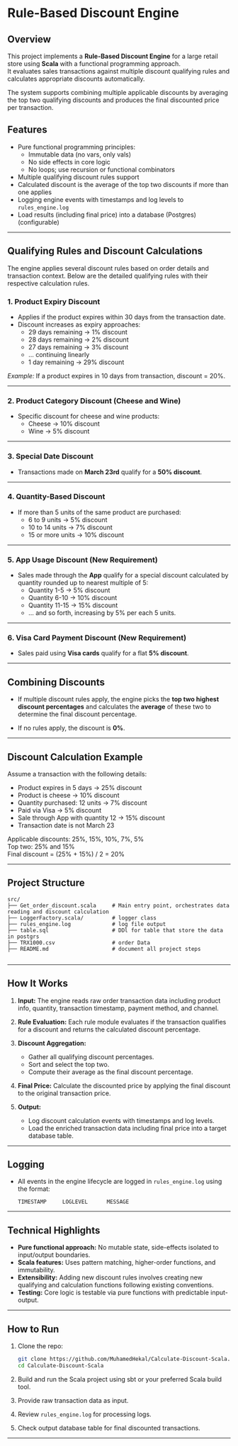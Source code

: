 
# Rule-Based Discount Engine

## Overview

This project implements a **Rule-Based Discount Engine** for a large retail store using **Scala** with a functional programming approach.  
It evaluates sales transactions against multiple discount qualifying rules and calculates appropriate discounts automatically.

The system supports combining multiple applicable discounts by averaging the top two qualifying discounts and produces the final discounted price per transaction.

## Features

- Pure functional programming principles:  
  - Immutable data (no vars, only vals)  
  - No side effects in core logic  
  - No loops; use recursion or functional combinators  
- Multiple qualifying discount rules support  
- Calculated discount is the average of the top two discounts if more than one applies  
- Logging engine events with timestamps and log levels to `rules_engine.log`  
- Load results (including final price) into a database (Postgres) (configurable) 

---

## Qualifying Rules and Discount Calculations

The engine applies several discount rules based on order details and transaction context. Below are the detailed qualifying rules with their respective calculation rules.

### 1. Product Expiry Discount

- Applies if the product expires within 30 days from the transaction date.
- Discount increases as expiry approaches:
  - 29 days remaining → 1% discount  
  - 28 days remaining → 2% discount  
  - 27 days remaining → 3% discount  
  - … continuing linearly  
  - 1 day remaining → 29% discount  

*Example:* If a product expires in 10 days from transaction, discount = 20%.

---

### 2. Product Category Discount (Cheese and Wine)

- Specific discount for cheese and wine products:
  - Cheese → 10% discount  
  - Wine → 5% discount  

---

### 3. Special Date Discount

- Transactions made on **March 23rd** qualify for a **50% discount**.

---

### 4. Quantity-Based Discount

- If more than 5 units of the same product are purchased:
  - 6 to 9 units → 5% discount  
  - 10 to 14 units → 7% discount  
  - 15 or more units → 10% discount  

---

### 5. App Usage Discount (New Requirement)

- Sales made through the **App** qualify for a special discount calculated by quantity rounded up to nearest multiple of 5:  
  - Quantity 1-5 → 5% discount  
  - Quantity 6-10 → 10% discount  
  - Quantity 11-15 → 15% discount  
  - … and so forth, increasing by 5% per each 5 units.

---

### 6. Visa Card Payment Discount (New Requirement)

- Sales paid using **Visa cards** qualify for a flat **5% discount**.

---

## Combining Discounts

- If multiple discount rules apply, the engine picks the **top two highest discount percentages** and calculates the **average** of these two to determine the final discount percentage.

- If no rules apply, the discount is **0%**.

---

## Discount Calculation Example

Assume a transaction with the following details:  
- Product expires in 5 days → 25% discount  
- Product is cheese → 10% discount  
- Quantity purchased: 12 units → 7% discount  
- Paid via Visa → 5% discount  
- Sale through App with quantity 12 → 15% discount  
- Transaction date is not March 23

Applicable discounts: 25%, 15%, 10%, 7%, 5%  
Top two: 25% and 15%  
Final discount = (25% + 15%) / 2 = 20%

---

## Project Structure

```
src/
├── Get_order_discount.scala     # Main entry point, orchestrates data reading and discount calculation
├── LoggerFactory.scala/         # logger class
├── rules_engine.log             # log file output
├── table.sql                    # DDl for table that store the data in postgrs
├── TRX1000.csv                  # order Data
├── README.md                    # document all project steps


```

---

## How It Works

1. **Input:** The engine reads raw order transaction data including product info, quantity, transaction timestamp, payment method, and channel.

2. **Rule Evaluation:** Each rule module evaluates if the transaction qualifies for a discount and returns the calculated discount percentage.

3. **Discount Aggregation:**  
   - Gather all qualifying discount percentages.  
   - Sort and select the top two.  
   - Compute their average as the final discount percentage.

4. **Final Price:** Calculate the discounted price by applying the final discount to the original transaction price.

5. **Output:**  
   - Log discount calculation events with timestamps and log levels.  
   - Load the enriched transaction data including final price into a target database table.

---

## Logging

- All events in the engine lifecycle are logged in `rules_engine.log` using the format:  
  ```
  TIMESTAMP     LOGLEVEL      MESSAGE
  ```

---

## Technical Highlights

- **Pure functional approach:** No mutable state, side-effects isolated to input/output boundaries.
- **Scala features:** Uses pattern matching, higher-order functions, and immutability.
- **Extensibility:** Adding new discount rules involves creating new qualifying and calculation functions following existing conventions.
- **Testing:** Core logic is testable via pure functions with predictable input-output.

---

## How to Run

1. Clone the repo:

   ```bash
   git clone https://github.com/MuhamedHekal/Calculate-Discount-Scala.git
   cd Calculate-Discount-Scala
   ```

2. Build and run the Scala project using sbt or your preferred Scala build tool.

3. Provide raw transaction data as input.

4. Review `rules_engine.log` for processing logs.

5. Check output database table for final discounted transactions.

---
